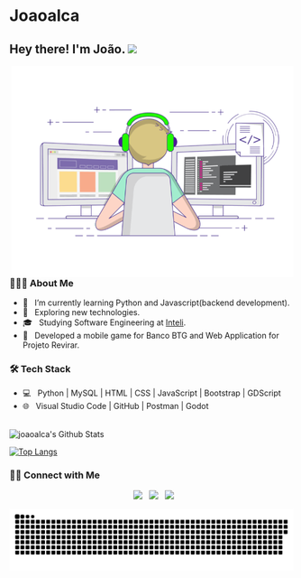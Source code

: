 
# Joaoalca


<h2> Hey there! I'm João. <img src="https://github.com/souvikguria98/souvikguria98/blob/master/Hi.gif" width="25"></h2>
<img align="right" alt="GIF" src="https://raw.githubusercontent.com/devSouvik/devSouvik/master/gif3.gif" width="500"/>

<h3> 👨🏻‍💻 About Me </h3>

- 🔭 &nbsp; I’m currently learning Python and Javascript(backend development).
- 🤔 &nbsp; Exploring new technologies.
- 🎓 &nbsp; Studying Software Engineering at <a href="https://github.com/Intelihub" target="_blank">Inteli</a>.
- 💼 &nbsp; Developed a mobile game for Banco BTG and Web Application for Projeto Revirar.

<h3>🛠 Tech Stack</h3>

- 💻 &nbsp; Python | MySQL | HTML | CSS | JavaScript | Bootstrap | GDScript  
- 🌐 &nbsp;  Visual Studio Code | GitHub | Postman | Godot

<br>

<img align="center" src="https://github-readme-stats.vercel.app/api?username=joaoalca&include_all_commits=true&count_private=true&show_icons=true&line_height=20&title_color=7A7ADB&icon_color=2234AE&text_color=D3D3D3&bg_color=0,000000,130F40" alt="joaoalca's Github Stats">

</br>

[![Top Langs](https://github-readme-stats.vercel.app/api/top-langs/?username=joaoalca&layout=compact&text_color=daf7dc&bg_color=151515)](https://github.com/joaoalca/github-readme-stats)


<h3> 🤝🏻 Connect with Me </h3>

<p align="center">
&nbsp; <a href="https://www.instagram.com/joao_alcaraz/" target="_blank" rel="noopener noreferrer"><img src="https://img.icons8.com/plasticine/100/000000/instagram-new.png" width="50" /></a>  
&nbsp; <a href="https://www.linkedin.com/in/joao-alcaraz-b36858231/" target="_blank" rel="noopener noreferrer"><img src="https://img.icons8.com/plasticine/100/000000/linkedin.png" width="50" /></a>
&nbsp; <a href="mailto:joao.alcaraz123@gmail.com" target="_blank" rel="noopener noreferrer"><img src="https://img.icons8.com/plasticine/100/000000/gmail.png"  width="50" /></a>
</p>


![](https://github.com/joaoalca/joaoalca/raw/output/github-contribution-grid-snake.svg)





